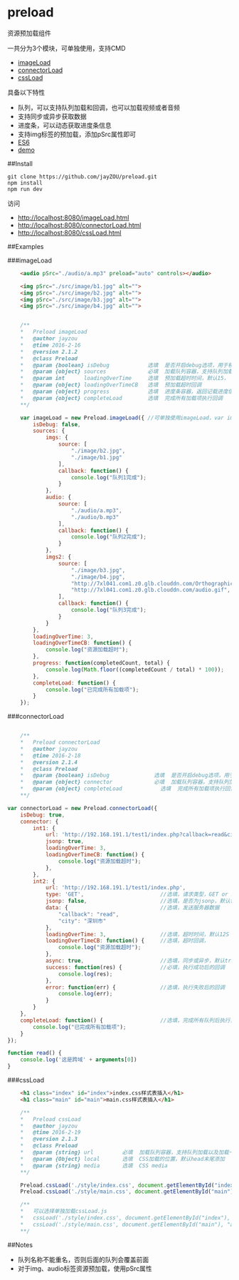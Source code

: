 # preload
资源预加载组件

一共分为3个模块，可单独使用，支持CMD

 - [imageLoad](https://github.com/jayZOU/preload/blob/master/src/imageLoad.js)
 - [connectorLoad](https://github.com/jayZOU/preload/blob/master/src/connectorLoad.js)
 - [cssLoad](https://github.com/jayZOU/preload/blob/master/src/cssLoad.js)

具备以下特性

 - 队列，可以支持队列加载和回调，也可以加载视频或者音频
 - 支持同步或异步获取数据
 - 进度条，可以动态获取进度条信息
 - 支持img标签的预加载，添加pSrc属性即可
 - [ES6](https://github.com/jayZOU/preload/tree/dev)
 - [demo](http://jayzou.github.io/preload/index.html)


##Install

    git clone https://github.com/jayZOU/preload.git
    npm install
    npm run dev
    
访问

- [http://localhost:8080/imageLoad.html](http://localhost:8080/imageLoad.html)
- [http://localhost:8080/connectorLoad.html](http://localhost:8080/connectorLoad.html)
- [http://localhost:8080/cssLoad.html](http://localhost:8080/cssLoad.html)

##Examples

###imageLoad
```html
    <audio pSrc="./audio/a.mp3" preload="auto" controls></audio>

    <img pSrc="./src/image/b1.jpg" alt="">
	<img pSrc="./src/image/b2.jpg" alt="">
	<img pSrc="./src/image/b3.jpg" alt="">
	<img pSrc="./src/image/b4.jpg" alt="">
```
```js

	/**
    *   Preload imageLoad
    *   @author jayzou
    *   @time 2016-2-16
    *   @version 2.1.2
    *   @class Preload
    *   @param {boolean} isDebug            选填  是否开启debug选项，用于移动端调试，默认false
    *   @param {object} sources             必填  加载队列容器，支持队列加载以及加载一个队列后传入回调
    *   @param int      loadingOverTime     选填  预加载超时时间，默认15， 单位:秒
    *   @param {object} loadingOverTimeCB   选填  预加载超时回调
    *   @param {object} progress            选填  进度条容器，返回记载进度信息
    *   @param {object} completeLoad        选填  完成所有加载项执行回调
    **/

    var imageLoad = new Preload.imageLoad({	//可单独使用imageLoad，var imageLoad = new imageLoad()
	    isDebug: false,
	    sources: {
	        imgs: {
	            source: [
	                "./image/b2.jpg",
	                "./image/b1.jpg"
	            ],
	            callback: function() {
	                console.log("队列1完成");
	            }
	        },
	        audio: {
	            source: [
	                "./audio/a.mp3",
	                "./audio/b.mp3"
	            ],
	            callback: function() {
	                console.log("队列2完成");
	            }
	        },
	        imgs2: {
	            source: [
	                "./image/b3.jpg",
	                "./image/b4.jpg",
	                "http://7xl041.com1.z0.glb.clouddn.com/OrthographicCamera.png",
	                "http://7xl041.com1.z0.glb.clouddn.com/audio.gif",
	            ],
	            callback: function() {
	                console.log("队列3完成");
	            }
	        }
	    },
	    loadingOverTime: 3,
	    loadingOverTimeCB: function() {
	        console.log("资源加载超时");
	    },
	    progress: function(completedCount, total) {
	        console.log(Math.floor((completedCount / total) * 100));
	    },
	    completeLoad: function() {
	        console.log("已完成所有加载项");
	    }
	});
```

###connectorLoad
```js

	/**
    *   Preload connectorLoad
    *   @author jayzou
    *   @time 2016-2-18
    *   @version 2.1.4
    *   @class Preload
    *   @param {boolean} isDebug              选填  是否开启debug选项，用于移动端调试，默认false
    *   @param {object} connector             必填  加载队列容器，支持队列加载以及加载一个队列后传入回调
    *   @param {object} completeLoad            选填  完成所有加载项执行回调
    **/

var connectorLoad = new Preload.connectorLoad({
    isDebug: true,
    connector: {
        int1: {
            url: 'http://192.168.191.1/test1/index.php?callback=read&city=上海市',
            jsonp: true,
            loadingOverTime: 3,
            loadingOverTimeCB: function() {
                console.log("资源加载超时");
            },
        },
        int2: {
            url: 'http://192.168.191.1/test1/index.php',
            type: 'GET',                        //选填，请求类型，GET or POST 默认GET
            jsonp: false,                       //选填，是否为jsonp，默认false
            data: {                             //选填，发送服务器数据
                "callback": "read",
                "city": "深圳市"
            },
            loadingOverTime: 3,                 //选填，超时时间，默认12S
            loadingOverTimeCB: function() {     //选填，超时回调，
                console.log("资源加载超时");
            },
            async: true,                        //选填，同步或异步，默认true，异步
            success: function(res) {            //必填，执行成功后的回调
                console.log(res);
            },
            error: function(err) {              //选填，执行失败后的回调
                console.log(err);
            }
        }
    },
    completeLoad: function() {                  //选填，完成所有队列后执行，无论成功或失败
        console.log("已完成所有加载项");
    }
});

function read() {
    console.log('这是跨域' + arguments[0])
}
```

###cssLoad
```html
    <h1 class="index" id="index">index.css样式表插入</h1>
    <h1 class="main" id="main">main.css样式表插入</h1>
```
```js
	/**
    *   Preload cssLoad
    *   @author jayzou
    *   @time 2016-2-19
    *   @version 2.1.3
    *   @class Preload
    *   @param {string} url         必填  加载队列容器，支持队列加载以及加载一个队列后传入回调
    *   @param {Object} local       选填  CSS加载的位置，默认head末尾添加
    *   @param {string} media       选填  CSS media
    **/

    Preload.cssLoad('./style/index.css', document.getElementById("index"), "all");
    Preload.cssLoad('./style/main.css', document.getElementById("main"), "all");

    /**
    *   可以选择单独加载cssLoad.js
    *   cssLoad('./style/index.css', document.getElementById("index"), "all");
    *   cssLoad('./style/main.css', document.getElementById("main"), "all");
    **/
```

##Notes

 - 队列名称不能重名，否则后面的队列会覆盖前面
 - 对于img、audio标签资源预加载，使用pSrc属性

	
	


  [1]: http://jayzou.coding.io/
  [2]: http://localhost:8080/